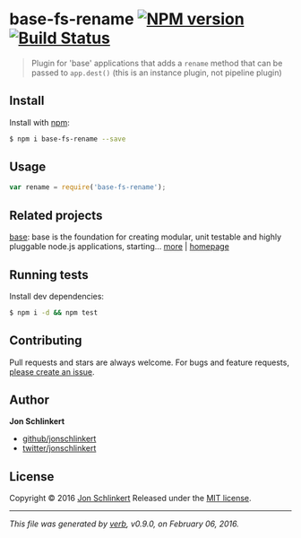 # base-fs-rename [![NPM version](https://img.shields.io/npm/v/base-fs-rename.svg)](https://www.npmjs.com/package/base-fs-rename) [![Build Status](https://img.shields.io/travis/jonschlinkert/base-fs-rename.svg)](https://travis-ci.org/jonschlinkert/base-fs-rename)

> Plugin for 'base' applications that adds a `rename` method that can be passed to `app.dest()` (this is an instance plugin, not pipeline plugin)

## Install

Install with [npm](https://www.npmjs.com/):

```sh
$ npm i base-fs-rename --save
```

## Usage

```js
var rename = require('base-fs-rename');
```

## Related projects

[base](https://www.npmjs.com/package/base): base is the foundation for creating modular, unit testable and highly pluggable node.js applications, starting… [more](https://www.npmjs.com/package/base) | [homepage](https://github.com/node-base/base)

## Running tests

Install dev dependencies:

```sh
$ npm i -d && npm test
```

## Contributing

Pull requests and stars are always welcome. For bugs and feature requests, [please create an issue](https://github.com/jonschlinkert/base-fs-rename/issues/new).

## Author

**Jon Schlinkert**

* [github/jonschlinkert](https://github.com/jonschlinkert)
* [twitter/jonschlinkert](http://twitter.com/jonschlinkert)

## License

Copyright © 2016 [Jon Schlinkert](https://github.com/jonschlinkert)
Released under the [MIT license](https://github.com/jonschlinkert/base-fs-rename/blob/master/LICENSE).

***

_This file was generated by [verb](https://github.com/verbose/verb), v0.9.0, on February 06, 2016._
